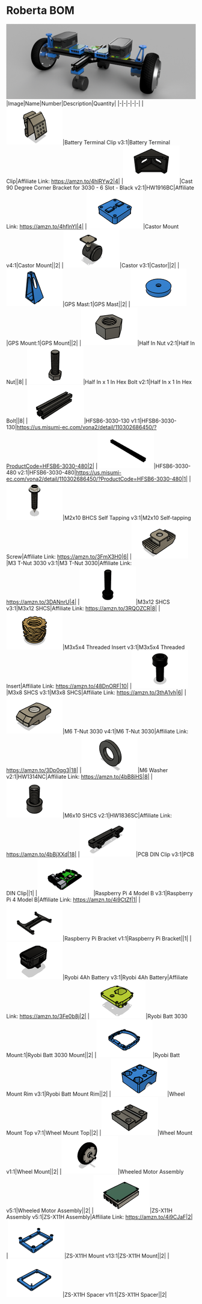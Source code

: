 # Roberta BOM
![](images/roberta-render.png)
|Image|Name|Number|Description|Quantity|
|-|-|-|-|-|
|![](images/battery-terminal-clip.png)|Battery Terminal Clip v3:1|Battery Terminal Clip|Affiliate Link: https://amzn.to/4hlRYw2|4|
|![](images/hw1916bc.png)|Cast 90 Degree Corner Bracket for 3030 - 6 Slot - Black v2:1|HW1916BC|Affiliate Link: https://amzn.to/4hflnYI|4|
|![](images/castor-mount.png)|Castor Mount v4:1|Castor Mount||2|
|![](images/castor.png)|Castor v3:1|Castor||2|
|![](images/gps-mast.png)|GPS Mast:1|GPS Mast||2|
|![](images/gps-mount.png)|GPS Mount:1|GPS Mount||2|
|![](images/half-in-nut.png)|Half In Nut v2:1|Half In Nut||8|
|![](images/half-in-x-1-in-hex-bolt.png)|Half In x 1 In Hex Bolt v2:1|Half In x 1 In Hex Bolt||8|
|![](images/hfsb6-3030-130.png)|HFSB6-3030-130 v1:1|HFSB6-3030-130|https://us.misumi-ec.com/vona2/detail/110302686450/?ProductCode=HFSB6-3030-480|2|
|![](images/hfsb6-3030-480.png)|HFSB6-3030-480 v2:1|HFSB6-3030-480|https://us.misumi-ec.com/vona2/detail/110302686450/?ProductCode=HFSB6-3030-480|1|
|![](images/m2x10-self-tapping-screw.png)|M2x10 BHCS Self Tapping v3:1|M2x10 Self-tapping Screw|Affiliate Link: https://amzn.to/3FmX3H0|6|
|![](images/m3-t-nut-3030.png)|M3 T-Nut 3030 v3:1|M3 T-Nut 3030|Affiliate Link: https://amzn.to/3DANnrU|4|
|![](images/m3x12-shcs.png)|M3x12 SHCS v3:1|M3x12 SHCS|Affiliate Link: https://amzn.to/3RQOZCR|8|
|![](images/m3x5x4-threaded-insert.png)|M3x5x4 Threaded Insert v3:1|M3x5x4 Threaded Insert|Affiliate Link: https://amzn.to/48DnORF|10|
|![](images/m3x8-shcs.png)|M3x8 SHCS v3:1|M3x8 SHCS|Affiliate Link: https://amzn.to/3thA1vh|6|
|![](images/m6-t-nut-3030.png)|M6 T-Nut 3030 v4:1|M6 T-Nut 3030|Affiliate Link: https://amzn.to/3Dp0qg3|18|
|![](images/hw1314nc.png)|M6 Washer v2:1|HW1314NC|Affiliate Link: https://amzn.to/4bB8iHS|8|
|![](images/hw1836sc.png)|M6x10 SHCS v2:1|HW1836SC|Affiliate Link: https://amzn.to/4bBjXXd|18|
|![](images/pcb-din-clip.png)|PCB DIN Clip v3:1|PCB DIN Clip||1|
|![](images/raspberry-pi-4-model-b.png)|Raspberry Pi 4 Model B v3:1|Raspberry Pi 4 Model B|Affiliate Link: https://amzn.to/4i9CtZf|1|
|![](images/raspberry-pi-bracket.png)|Raspberry Pi Bracket v1:1|Raspberry Pi Bracket||1|
|![](images/ryobi-4ah-battery.png)|Ryobi 4Ah Battery v3:1|Ryobi 4Ah Battery|Affiliate Link: https://amzn.to/3Fe0b8j|2|
|![](images/ryobi-batt-3030-mount.png)|Ryobi Batt 3030 Mount:1|Ryobi Batt 3030 Mount||2|
|![](images/ryobi-batt-mount-rim.png)|Ryobi Batt Mount Rim v3:1|Ryobi Batt Mount Rim||2|
|![](images/wheel-mount-top.png)|Wheel Mount Top v7:1|Wheel Mount Top||2|
|![](images/wheel-mount.png)|Wheel Mount v1:1|Wheel Mount||2|
|![](images/wheeled-motor-assembly.png)|Wheeled Motor Assembly v5:1|Wheeled Motor Assembly||2|
|![](images/zs-x11h-assembly.png)|ZS-X11H Assembly v5:1|ZS-X11H Assembly|Affiliate Link: https://amzn.to/4i9CJaF|2|
|![](images/zs-x11h-mount.png)|ZS-X11H Mount v13:1|ZS-X11H Mount||2|
|![](images/zs-x11h-spacer.png)|ZS-X11H Spacer v11:1|ZS-X11H Spacer||2|